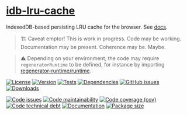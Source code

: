 [idb-lru-cache](https://make-github-pseudonymous-again.github.io/idb-lru-cache)
==


IndexedDB-based persisting LRU cache for the browser.
See [docs](https://make-github-pseudonymous-again.github.io/idb-lru-cache/index.html).


> :building_construction: Caveat emptor! This is work in progress. Code may be
> working. Documentation may be present. Coherence may be. Maybe.


> :warning: Depending on your environment, the code may require
> `regeneratorRuntime` to be defined, for instance by importing
> [regenerator-runtime/runtime](https://www.npmjs.com/package/regenerator-runtime).

[![License](https://img.shields.io/github/license/make-github-pseudonymous-again/idb-lru-cache.svg)](https://raw.githubusercontent.com/make-github-pseudonymous-again/idb-lru-cache/main/LICENSE)
[![Version](https://img.shields.io/npm/v/idb-lru-cache.svg)](https://www.npmjs.org/package/idb-lru-cache)
[![Tests](https://img.shields.io/github/workflow/status/make-github-pseudonymous-again/idb-lru-cache/ci?event=push&label=tests)](https://github.com/make-github-pseudonymous-again/idb-lru-cache/actions/workflows/ci.yml?query=branch:main)
[![Dependencies](https://img.shields.io/librariesio/github/make-github-pseudonymous-again/idb-lru-cache.svg)](https://github.com/make-github-pseudonymous-again/idb-lru-cache/network/dependencies)
[![GitHub issues](https://img.shields.io/github/issues/make-github-pseudonymous-again/idb-lru-cache.svg)](https://github.com/make-github-pseudonymous-again/idb-lru-cache/issues)
[![Downloads](https://img.shields.io/npm/dm/idb-lru-cache.svg)](https://www.npmjs.org/package/idb-lru-cache)


[![Code issues](https://img.shields.io/codeclimate/issues/make-github-pseudonymous-again/idb-lru-cache.svg)](https://codeclimate.com/github/make-github-pseudonymous-again/idb-lru-cache/issues)
[![Code maintainability](https://img.shields.io/codeclimate/maintainability/make-github-pseudonymous-again/idb-lru-cache.svg)](https://codeclimate.com/github/make-github-pseudonymous-again/idb-lru-cache/trends/churn)
[![Code coverage (cov)](https://img.shields.io/codecov/c/gh/make-github-pseudonymous-again/idb-lru-cache/main.svg)](https://codecov.io/gh/make-github-pseudonymous-again/idb-lru-cache)
[![Code technical debt](https://img.shields.io/codeclimate/tech-debt/make-github-pseudonymous-again/idb-lru-cache.svg)](https://codeclimate.com/github/make-github-pseudonymous-again/idb-lru-cache/trends/technical_debt)
[![Documentation](https://make-github-pseudonymous-again.github.io/idb-lru-cache/coverage.svg)](https://make-github-pseudonymous-again.github.io/idb-lru-cache/modules.html)
[![Package size](https://img.shields.io/bundlephobia/minzip/idb-lru-cache)](https://bundlephobia.com/result?p=idb-lru-cache)
